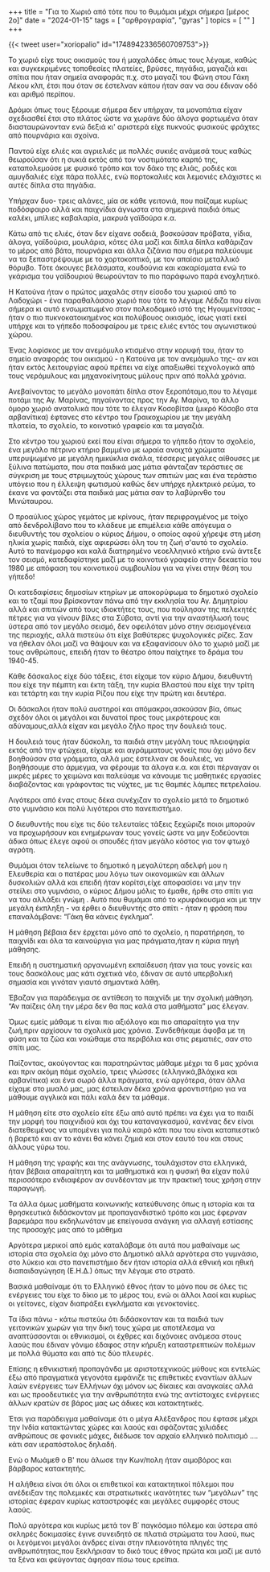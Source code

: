 +++
title = "Για το Χωριό από τότε που το θυμάμαι μέχρι σήμερα [μέρος 2ο]"
date = "2024-01-15"
tags = [ "αρθρογραφία", "gyras" ]
topics = [ "" ]
+++

{{< tweet user="xoriopalio" id="1748942336560709753">}}

Το  χωριό είχε τους οικισμούς του ή  μαχαλάδες όπως τους λέγαμε, καθώς και συγκεκριμένες τοποθεσίες πλατείες, βρύσες, πηγάδια, μαγαζιά και σπίτια που ήταν σημεία αναφοράς π.χ. στο μαγαζί του Φώνη στου Γάκη Λέκου κλπ, έτσι που όταν σε έστελναν κάπου ήταν σαν να σου έδιναν οδό και αριθμό περίπου.

Δρόμοι όπως τους ξέρουμε σήμερα δεν υπήρχαν, τα μονοπάτια είχαν σχεδιασθεί έτσι στο πλάτος ώστε να χωράνε δύο άλογα φορτωμένα όταν διασταυρώνονταν ενώ δεξιά κι' αριστερά  είχε πυκνούς φυσικούς φράχτες από πουρνάρια και σχοίνα.

Παντού είχε  ελιές και  αγριελιές με πολλές συκιές  ανάμεσά τους καθώς θεωρούσαν ότι η συκιά εκτός από τον νοστιμότατο καρπό της, καταπολεμούσε με φυσικό τρόπο και τον δάκο της ελιάς, ροδιές και αμυγδαλιές είχε πάρα πολλές, ενώ πορτοκαλιές και λεμονιές ελάχιστες κι αυτές δίπλα στα πηγάδια.

Υπήρχαν δυο- τρεις αλάνες, μία σε κάθε γειτονιά, που παίζαμε κυρίως ποδόσφαιρο αλλά και παιχνίδια άγνωστα στα σημερινά παιδιά όπως καλέκι, μπίλιες καβαλαρία, μακρυά γαϊδούρα  κ.α.

Κάτω από τις ελιές, όταν δεν είχανε  σοδειά,  βοσκούσαν πρόβατα, γίδια, άλογα, γαϊδούρια, μουλάρια, κότες όλα μαζί και δίπλα δίπλα καθάριζαν το μέρος από βάτα, πουρνάρια και άλλα  ζιζάνια που σήμερα παλεύουμε να τα ξεπαστρέψουμε με το χορτοκοπτικό, με τον απαίσιο μεταλλικό θόρυβο. Τότε άκουγες βελάσματα, κουδούνια και κακαρίσματα ενώ το γκάρισμα του γαϊδουριού θεωρούνταν  το πιο παράφωνο παρά ενοχλητικό.

Η Κατούνα ήταν ο πρώτος μαχαλάς στην είσοδο του χωριού από το Λαδοχώρι - ένα παραθαλάσσιο χωριό που τότε το λέγαμε Λέδιζα που είναι σήμερα κι αυτό ενσωματωμένο στον πολεοδομικό ιστό της Ηγουμενίτσας -  ήταν ο πιο πυκνοκατοικημένος και πολύβουος οικισμός, ίσως γιατί εκεί υπήρχε και το γήπεδο ποδοσφαίρου με τρεις ελιές εντός του αγωνιστικού χώρου.

Ένας λοφίσκος με τον ανεμόμυλο κτισμένο στην κορυφή του, ήταν το σημείο αναφοράς του οικισμού - η Κατούνα με τον ανεμόμυλο της- αν και ήταν εκτός λειτουργίας αφού  πρέπει να  είχε απαξιωθεί τεχνολογικά από τους νερόμυλους και μηχανοκίνητους μύλους  πριν από πολλά χρόνια.

Ανεβαίνοντας το μεγάλο μονοπάτι δίπλα στον ξεροπόταμο,που το λέγαμε ποτάμι της Αγ. Μαρίνας, πηγαίνοντας προς την Αγ. Μαρίνα, το άλλο όμορο χωριό ανατολικά που τότε το έλεγαν Κοσοβίτσα (μικρό Κόσοβο στα αρβανίτικα) έφτανες στο κέντρο του Γραικοχωρίου με την μεγάλη πλατεία, το σχολείο, το κοινοτικό γραφείο και τα μαγαζιά.

Στο κέντρο του χωριού εκεί που είναι σήμερα το γήπεδο ήταν το σχολείο,  ένα μεγάλο πέτρινο κτήριο βαμμένο με ωραία ανοιχτά χρώματα υπερυψωμένο με μεγάλη ημικύκλια σκάλα, τέσσερις μεγάλες αίθουσες με ξύλινα πατώματα, που στα παιδικά μας μάτια φάνταζαν τεράστιες σε σύγκριση με τους στριμωχτούς χώρους των σπιτιών μας και ένα τεράστιο υπόγειο που η έλλειψη φωτισμού καθώς δεν υπήρχε  ηλεκτρικό ρεύμα, το έκανε να φαντάζει στα παιδικά μας μάτια σαν το λαβύρινθο του Μινώταυρου.

Ο προαύλιος χώρος γεμάτος με κρίνους, ήταν περιφραγμένος με τοίχο από δενδρολίβανο που το κλάδευε με επιμέλεια κάθε απόγευμα ο διευθυντής του σχολείου ο κύριος Δήμου, ο οποίος αφού χήρεψε στη μέση ηλικία χωρίς παιδιά, είχε αφιερώσει όλη του τη ζωή σ'αυτό το σχολείο. Αυτό το πανέμορφο και καλά διατηρημένο νεοελληνικό κτήριο ενώ άντεξε τον σεισμό, κατεδαφίστηκε μαζί με το κοινοτικό γραφείο στην δεκαετία του 1980 με απόφαση του κοινοτικού συμβουλίου για να γίνει στην θέση του γήπεδο!

Οι κατεδαφίσεις δημοσίων κτηρίων με αποκορύφωμα το δημοτικό σχολείο και το τζαμί που βρίσκονταν πάνω από την εκκλησία του Αγ. Δημητρίου αλλά και σπιτιών από τους ιδιοκτήτες τους, που πούλησαν της πελεκητές πέτρες για να γίνουν βίλες στα Σύβοτα, αντί για την αναστήλωσή τους ύστερα από τον μεγάλο σεισμό, δεν οφειλόταν μόνο στην σεισμογένεια της περιοχής, αλλά πιστεύω ότι είχε βαθύτερες ψυχολογικές ρίζες. Σαν να ήθελαν όλοι μαζί να θάψουν και να εξαφανίσουν όλο το χωριό μαζί με τους ανθρώπους, επειδή ήταν το θέατρο όπου παίχτηκε το δράμα του 1940-45.

Κάθε δάσκαλος είχε δύο τάξεις, έτσι είχαμε τον κύριο Δήμου, διευθυντή που είχε την πέμπτη και έκτη τάξη, την  κυρία   Βλαστού που είχε την τρίτη και τετάρτη και την κυρία Ρίζου που είχε την πρώτη και δευτέρα.

Οι δάσκαλοι ήταν πολύ αυστηροί και απόμακροι,ασκούσαν βία, όπως σχεδόν όλοι οι μεγάλοι και δυνατοί προς τους μικρότερους και αδύναμους,αλλά είχαν και μεγάλο ζήλο προς την δουλειά τους.

Η δουλειά τους ήταν δύσκολη, τα παιδιά στην μεγάλη τους πλειοψηφία εκτός από την φτώχεια, είχαμε και   αγράμματους   γονείς που όχι μόνο δεν βοηθούσαν στα γράμματα, αλλά μας έστελναν σε δουλειές, να βοηθήσουμε στο άρμεγμα, να φέρουμε τα άλογα κ.α. και έτσι πέρναγαν οι μικρές  μέρες το χειμώνα και παλεύαμε να κάνουμε τις μαθητικές εργασίες   διαβάζοντας και γράφοντας τις νύχτες, με τις θαμπές  λάμπες πετρελαίου.

Λιγότεροι από ένας στους δέκα συνέχιζαν το σχολείο μετά το δημοτικό στο γυμνάσιο και πολύ λιγότεροι στο πανεπιστήμιο.

Ο διευθυντής που είχε τις δύο τελευταίες τάξεις ξεχώριζε ποιοι μπορούν να προχωρήσουν  και ενημέρωναν τους γονείς ώστε να μην ξοδεύονται άδικα όπως έλεγε αφού οι σπουδές ήταν μεγάλο κόστος για τον φτωχό αγρότη.

Θυμάμαι όταν τελείωνε το δημοτικό η μεγαλύτερη αδελφή μου η Ελευθερία και ο πατέρας μου λόγω των οικονομικών και άλλων δυσκολιών αλλά και επειδή ήταν κορίτσι,είχε αποφασίσει να μην την στείλει στο γυμνάσιο, ο κύριος Δήμου μόλις το έμαθε,  ήρθε στο σπίτι για να του αλλάξει γνώμη . Αυτό που θυμάμαι από το κρυφάκουσμα και με την μεγάλη έκπληξη - να έρθει ο διευθυντής στο σπίτι -  ήταν η φράση που επαναλάμβανε: “Γάκη θα κάνεις έγκλημα”.

Η μάθηση βέβαια δεν έρχεται μόνο από το σχολείο, η παρατήρηση, το παιχνίδι και όλα τα καινούργια για μας πράγματα,ήταν η κύρια πηγή μάθησης.

Επειδή η συστηματική οργανωμένη εκπαίδευση ήταν για τους γονείς και τους δασκάλους μας κάτι σχετικά νέο, έδιναν σε αυτό υπερβολική σημασία και γινόταν γιαυτό σημαντικά λάθη.

Έβαζαν για παράδειγμα σε αντίθεση το παιχνίδι με την σχολική μάθηση. “Αν παίζεις όλη την μέρα δεν θα πας καλά στα μαθήματα” μας έλεγαν.

Όμως εμείς μάθαμε τι είναι πιο αξιόλογο και πιο απαραίτητο για την ζωή,πριν αρχίσουν τα σχολικά μας χρόνια. Συνδεθήκαμε άφοβα  με τη φύση και  τα ζώα και νοιώθαμε στα περιβόλια και στις ρεματιές, σαν στο σπίτι μας.

Παίζοντας, ακούγοντας και παρατηρώντας μάθαμε μέχρι τα 6 μας χρόνια και πριν ακόμη πάμε σχολείο, τρεις γλώσσες (ελληνικά,βλάχικα και αρβανίτικα) και ένα σωρό άλλα πράγματα, ενώ  αργότερα, όταν άλλα είχαμε στο μυαλό μας, μας έστειλαν δέκα χρόνια φροντιστήριο για να μάθουμε αγγλικά και πάλι καλά δεν τα μάθαμε.

Η μάθηση είτε στο σχολείο είτε έξω από αυτό πρέπει να έχει για το παιδί την μορφή του παιχνιδιού και όχι του καταναγκασμού, κανένας δεν είναι διατεθειμένος να υπομένει για πολύ καιρό κάτι που του είναι καταπιεστικό ή βαρετό και αν το κάνει θα κάνει ζημιά και στον εαυτό του και στους άλλους γύρω του.

Η μάθηση της γραφής και της ανάγνωσης, τουλάχιστον στα ελληνικά, ήταν βέβαια απαραίτητη και τα μαθηματικά και η φυσική θα είχαν πολύ περισσότερο ενδιαφέρον αν συνδέονταν με την πρακτική τους χρήση στην παραγωγή.

Τα άλλα όμως μαθήματα κοινωνικής κατεύθυνσης όπως η ιστορία και τα θρησκευτικά διδάσκονταν με προπαγανδιστικό τρόπο και μας έφερναν βαρεμάρα που εκδηλωνόταν με επείγουσα ανάγκη για αλλαγή εστίασης   της προσοχής μας από το μάθημα

Αργότερα μερικοί από εμάς καταλάβαμε ότι αυτά που μαθαίναμε ως ιστορία στα σχολεία όχι μόνο στο Δημοτικό αλλά αργότερα  στο γυμνάσιο, στο λύκειο και στο πανεπιστήμιο δεν ήταν ιστορία αλλά εθνική και ηθική διαπαιδαγώγηση (Ε.Η.Δ.)  όπως την λέγαμε στο στρατό.

Βασικά μαθαίναμε ότι το Ελληνικό έθνος ήταν το μόνο που σε όλες τις ενέργειες του είχε το δίκιο με το μέρος του, ενώ οι άλλοι λαοί και κυρίως οι γείτονες, είχαν διαπράξει εγκλήματα και γενοκτονίες.

Τα ίδια πάνω - κάτω πιστεύω ότι διδάσκονταν και τα παιδιά των γειτονικών χωρών για την δική τους χώρα με αποτέλεσμα να αναπτύσσονται οι εθνικισμοί, οι έχθρες και διχόνοιες ανάμεσα στους λαούς που έδιναν γόνιμο έδαφος  στην κήρυξη  καταστρεπτικών πολέμων με πολλά θύματα και από τις δύο πλευρές.

Επίσης η εθνικιστική προπαγάνδα  με αριστοτεχνικούς μύθους και εντελώς έξω από πραγματικά γεγονότα εμφάνιζε τις επιθετικές εναντίων άλλων λαών ενέργειες των Ελλήνων όχι μόνον ως δίκαιες και αναγκαίες αλλά και ως προοδευτικές για την ανθρωπότητα ενώ της αντίστοιχες ενέργειες άλλων κρατών σε βάρος μας ως άδικες και κατακτητικές.

Έτσι για παράδειγμα μαθαίναμε ότι ο μέγα Αλέξανδρος που έφτασε μέχρι την Ινδία κατακτώντας χώρες και λαούς και σφάζοντας χιλιάδες ανθρώπους σε φονικές μάχες, διέδωσε τον αρχαίο ελληνικό πολιτισμό  &#x2026;. κάτι σαν ιεραπόστολος δηλαδή.

Ενώ ο Μωάμεθ ο Β' που άλωσε την Κων/πολη ήταν αιμοβόρος και βάρβαρος κατακτητής.

Η αλήθεια είναι ότι όλοι οι επιθετικοί και κατακτητικοί πόλεμοι που ανέδειξαν της πολεμικές και στρατιωτικές ικανότητες των “μεγάλων” της ιστορίας έφεραν κυρίως καταστροφές και μεγάλες συμφορές στους λαούς.

Πολύ αργότερα και κυρίως μετά τον Β΄ παγκόσμιο πόλεμο και ύστερα από σκληρές δοκιμασίες έγινε συνειδητό σε πλατιά στρώματα του λαού, πως οι λεγόμενοι μεγάλοι άνδρες είναι στην πλειονότητα πληγές της ανθρωπότητας,που ξεκλήρισαν το δικό τους έθνος πρώτα και μαζί με αυτό τα ξένα και φεύγοντας άφησαν πίσω τους ερείπια.
